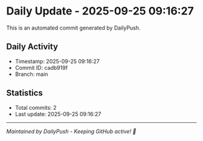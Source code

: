 # Daily Update - 2025-09-25 09:16:27

This is an automated commit generated by DailyPush.

## Daily Activity
- Timestamp: 2025-09-25 09:16:27
- Commit ID: cadb919f
- Branch: main

## Statistics
- Total commits: 2
- Last update: 2025-09-25 09:16:27

---
*Maintained by DailyPush - Keeping GitHub active! 🚀*
